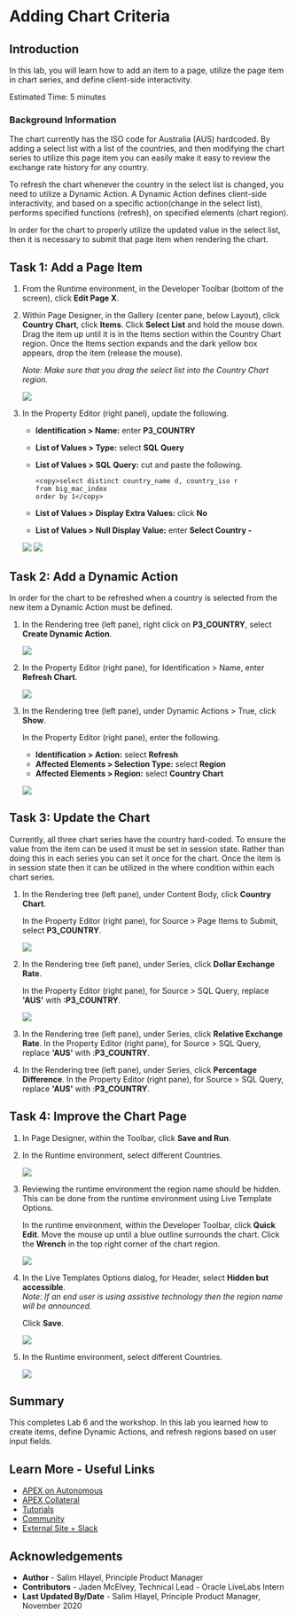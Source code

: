 # Adding Chart Criteria

## Introduction

In this lab, you will learn how to add an item to a page, utilize the page item in chart series, and define client-side interactivity.

Estimated Time: 5 minutes

### Background Information
The chart currently has the ISO code for Australia (AUS) hardcoded. By adding a select list with a list of the countries, and then modifying the chart series to utilize this page item you can easily make it easy to review the exchange rate history for any country.

To refresh the chart whenever the country in the select list is changed, you need to utilize a Dynamic Action. A Dynamic Action defines client-side interactivity, and based on a specific action(change in the select list), performs specified functions (refresh), on specified elements (chart region).

In order for the chart to properly utilize the updated value in the select list, then it is necessary to submit that page item when rendering the chart.

## Task 1: Add a Page Item

1. From the Runtime environment, in the Developer Toolbar (bottom of the screen), click **Edit Page X**.

2. Within Page Designer, in the Gallery (center pane, below Layout), click **Country Chart**, click **Items**.
    Click **Select List** and hold the mouse down.
    Drag the item up until it is in the Items section within the Country Chart region.
    Once the Items section expands and the dark yellow box appears, drop the item (release the mouse).

    *Note: Make sure that you drag the select list into the Country Chart region.*

    ![](images/drop-item.png " ")

3. In the Property Editor (right panel), update the following.
    - **Identification > Name:** enter **P3_COUNTRY**
    - **List of Values > Type:** select **SQL Query**
    - **List of Values > SQL Query:** cut and paste the following.

      ```
      <copy>select distinct country_name d, country_iso r  
      from big_mac_index  
      order by 1</copy>
      ```

     - **List of Values > Display Extra Values:** click **No**
     - **List of Values > Null Display Value:** enter **Select Country -**

    ![](images/set-item.png " ")
    ![](images/set-item2.png " ")

## Task 2: Add a Dynamic Action
In order for the chart to be refreshed when a country is selected from the new item a Dynamic Action must be defined.

1. In the Rendering tree (left pane), right click on **P3_COUNTRY**, select **Create Dynamic Action**.

    ![](images/go-da.png " ")

2. In the Property Editor (right pane), for Identification > Name, enter **Refresh Chart**.

    ![](images/name-da.png " ")

3. In the Rendering tree (left pane), under Dynamic Actions > True, click **Show**.

    In the Property Editor (right pane), enter the following.

    - **Identification > Action:** select **Refresh**
    - **Affected Elements > Selection Type:** select **Region**
    - **Affected Elements > Region:** select **Country Chart**

    ![](images/set-action.png " ")

## Task 3: Update the Chart
Currently, all three chart series have the country hard-coded. To ensure the value from the item can be used it must be set in session state. Rather than doing this in each series you can set it once for the chart. Once the item is in session state then it can be utilized in the where condition within each chart series.

1. In the Rendering tree (left pane), under Content Body, click **Country Chart**.

    In the Property Editor (right pane), for Source > Page Items to Submit, select **P3\_COUNTRY**.

    ![](images/set-chart.png " ")

2. In the Rendering tree (left pane), under Series, click **Dollar Exchange Rate**.

    In the Property Editor (right pane), for Source > SQL Query, replace **'AUS'** with **:P3\_COUNTRY**.

    ![](images/set-series.png " ")

3. In the Rendering tree (left pane), under Series, click **Relative Exchange Rate**.
    In the Property Editor (right pane), for Source > SQL Query, replace **'AUS'** with :**P3\_COUNTRY**.

4. In the Rendering tree (left pane), under Series, click **Percentage Difference**.
    In the Property Editor (right pane), for Source > SQL Query, replace **'AUS'** with :**P3\_COUNTRY**.

## Task 4: Improve the Chart Page

1. In Page Designer, within the Toolbar, click **Save and Run**.
2. In the Runtime environment, select different Countries.

    ![](images/runtime.png " ")

3. Reviewing the runtime environment the region name should be hidden. This can be done from the runtime environment using Live Template Options.

    In the runtime environment, within the Developer Toolbar, click **Quick Edit**.
    Move the mouse up until a blue outline surrounds the chart.
    Click the **Wrench** in the top right corner of the chart region.

    ![](images/quick-edit.png " ")

4. In the Live Templates Options dialog, for Header, select **Hidden but accessible**.  
    *Note: If an end user is using assistive technology then the region name will be announced.*

    Click **Save**.

    ![](images/live-options.png " ")

5. In the Runtime environment, select different Countries.

    ![](images/final-runtime.png " ")

## **Summary**
This completes Lab 6 and the workshop. In this lab you learned how to create items, define Dynamic Actions, and refresh regions based on user input fields.

## **Learn More** - Useful Links

- [APEX on Autonomous](https://apex.oracle.com/autonomous)
- [APEX Collateral](https://apex.oracle.com)
- [Tutorials](https://apex.oracle.com/en/learn/tutorials)
- [Community](https://apex.oracle.com/community)
- [External Site + Slack](http://apex.world)

## **Acknowledgements**

 - **Author** -  Salim Hlayel, Principle Product Manager
 - **Contributors** - Jaden McElvey, Technical Lead - Oracle LiveLabs Intern
 - **Last Updated By/Date** - Salim Hlayel, Principle Product Manager, November 2020

